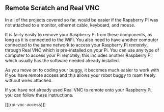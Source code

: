 ## Remote Scratch and Real VNC

In all of the projects covered so far, would be easier if the Rapsberry Pi was not attached to a monitor, ethernet cable, keyboard, and mouse. 

It is fairly easily to remove your Raspberry Pi from these components, as long as it is connected to the WiFi. You also need to have another computer connected to the same network to access your Raspberry Pi _remotely_, through Real VNC which is pre-installed on your Pi. You can use any type of computer to access your Pi remotely; this includes another Raspberry Pi which usually has the software needed already installed.

As you move on to coding your buggy, it becomes much easier to work with if you have remote access and this allows your robot buggy to roam freely without wires attached.

If you have not already used Real VNC to remote onto your Raspberry Pi, you can follow these instructions.

[[[rpi-vnc-access]]]
